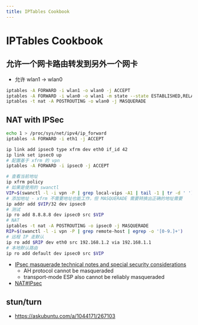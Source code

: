 ```yaml
---
title: IPTables Cookbook
---
```


# IPTables Cookbook


## 允许一个网卡路由转发到另外一个网卡

* 允许 wlan1 -> wlan0

```bash
iptables -A FORWARD -i wlan1 -o wlan0 -j ACCEPT
iptables -A FORWARD -i wlan0 -o wlan1 -m state --state ESTABLISHED,RELATED -j ACCEPT
iptables -t nat -A POSTROUTING -o wlan0 -j MASQUERADE
```

## NAT with IPSec

```bash
echo 1 > /proc/sys/net/ipv4/ip_forward
iptables -A FORWARD -i eth1 -j ACCEPT

ip link add ipsec0 type xfrm dev eth0 if_id 42
ip link set ipsec0 up
# 配置基于 xfrm 的 vpn
iptables -A FORWARD -i ipsec0 -j ACCEPT

# 查看当前地址
ip xfrm policy
# 如果是使用的 swanctl
VIP=$(swanctl -l -i vpn -P | grep local-vips -A1 | tail -1 | tr -d ' ')
# 添加地址 - xfrm 不需要地址也能工作，但 MASQUERADE 需要转换出正确的地址需要
ip addr add $VIP/32 dev ipsec0
# 测试
ip ro add 8.8.8.8 dev ipsec0 src $VIP
# NAT
iptables -t nat -A POSTROUTING -o ipsec0 -j MASQUERADE
RIP=$(swanctl -l -i vpn -P | grep remote-host | egrep -o '[0-9.]+')
# 远程 IP 走默认
ip ro add $RIP dev eth0 src 192.168.1.2 via 192.168.1.1
# 本地默认路由
ip ro add default dev ipsec0 src $VIP
```

* [IPsec masquerade technical notes and special security considerations](https://tldp.org/HOWTO/VPN-Masquerade-HOWTO-6.html)
  * AH protocol cannot be masqueraded
  * transport-mode ESP also cannot be reliably masqueraded
* [NAT#IPsec](https://en.wikipedia.org/wiki/NAT_traversal#IPsec)


## stun/turn
* https://askubuntu.com/a/1044171/267103

```bash
```
